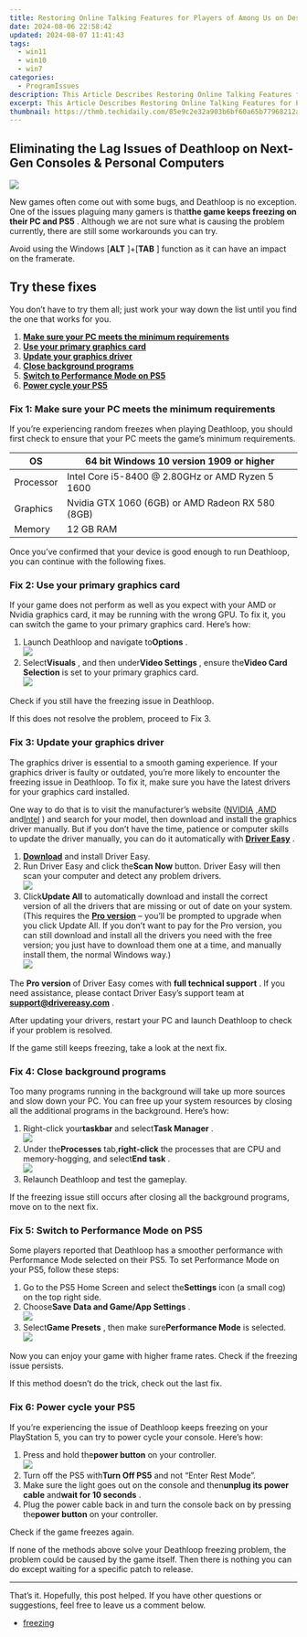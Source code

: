 ```yaml
---
title: Restoring Online Talking Features for Players of Among Us on Desktop Computers
date: 2024-08-06 22:58:42
updated: 2024-08-07 11:41:43
tags:
  - win11
  - win10
  - win7
categories:
  - ProgramIssues
description: This Article Describes Restoring Online Talking Features for Players of Among Us on Desktop Computers
excerpt: This Article Describes Restoring Online Talking Features for Players of Among Us on Desktop Computers
thumbnail: https://thmb.techidaily.com/85e9c2e32a903b6bf60a65b77968212abbcf7690eb44299839f1e9c463cd1ddf.jpg
---
```


## Eliminating the Lag Issues of Deathloop on Next-Gen Consoles & Personal Computers

![](https://images.drivereasy.com/wp-content/uploads/2021/09/deathloop-1.jpg)

 New games often come out with some bugs, and Deathloop is no exception. One of the issues plaguing many gamers is that**the game keeps freezing on their PC and PS5** . Although we are not sure what is causing the problem currently, there are still some workarounds you can try.

 Avoid using the Windows \[**ALT** \]+\[**TAB** \] function as it can have an impact on the framerate.

## Try these fixes

 You don’t have to try them all; just work your way down the list until you find the one that works for you.

1. **[Make sure your PC meets the minimum requirements](https://tools.techidaily.com/drivereasy/download/)**
2. **[Use your primary graphics card](https://tools.techidaily.com/drivereasy/download/)**
3. **[Update your graphics driver](https://tools.techidaily.com/drivereasy/download/)**
4. **[Close background programs](https://tools.techidaily.com/drivereasy/download/)**
5. **[Switch to Performance Mode on PS5](https://tools.techidaily.com/drivereasy/download/)**
6. **[Power cycle your PS5](https://tools.techidaily.com/drivereasy/download/)**

### Fix 1: Make sure your PC meets the minimum requirements

 If you’re experiencing random freezes when playing Deathloop, you should first check to ensure that your PC meets the game’s minimum requirements.

| OS        | 64 bit Windows 10 version 1909 or higher         |
| --------- | ------------------------------------------------ |
| Processor | Intel Core i5-8400 @ 2.80GHz or AMD Ryzen 5 1600 |
| Graphics  | Nvidia GTX 1060 (6GB) or AMD Radeon RX 580 (8GB) |
| Memory    | 12 GB RAM                                        |

 Once you’ve confirmed that your device is good enough to run Deathloop, you can continue with the following fixes.

### Fix 2: Use your primary graphics card

 If your game does not perform as well as you expect with your AMD or Nvidia graphics card, it may be running with the wrong GPU. To fix it, you can switch the game to your primary graphics card. Here’s how:

1. Launch Deathloop and navigate to**Options** .  
![](https://images.drivereasy.com/wp-content/uploads/2021/09/deathloop-options.jpg)
2. Select**Visuals** , and then under**Video Settings** , ensure the**Video Card Selection** is set to your primary graphics card.  
![](https://images.drivereasy.com/wp-content/uploads/2021/09/deathloop-video-card.jpg)

Check if you still have the freezing issue in Deathloop.

If this does not resolve the problem, proceed to Fix 3\.

### Fix 3: Update your graphics driver

 The graphics driver is essential to a smooth gaming experience. If your graphics driver is faulty or outdated, you’re more likely to encounter the freezing issue in Deathloop. To fix it, make sure you have the latest drivers for your graphics card installed.

 One way to do that is to visit the manufacturer’s website ([NVIDIA](https://tools.techidaily.com/drivereasy/download/) ,[AMD](https://www.amd.com/en/support) and[Intel](https://downloadcenter.intel.com/product/80939/Graphics) ) and search for your model, then download and install the graphics driver manually. But if you don’t have the time, patience or computer skills to update the driver manually, you can do it automatically with **[Driver Easy](https://tools.techidaily.com/drivereasy/download/)**  .

1. **[Download](https://tools.techidaily.com/drivereasy/download/)**  and install Driver Easy.
2. Run Driver Easy and click the**Scan Now** button. Driver Easy will then scan your computer and detect any problem drivers.  
![](https://images.drivereasy.com/wp-content/uploads/2021/09/de-scan-now-20.jpg)
3. Click**Update All** to automatically download and install the correct version of all the drivers that are missing or out of date on your system. (This requires the **[Pro version](https://tools.techidaily.com/drivereasy/download/)**  – you’ll be prompted to upgrade when you click Update All. If you don’t want to pay for the Pro version, you can still download and install all the drivers you need with the free version; you just have to download them one at a time, and manually install them, the normal Windows way.)  
![](https://images.drivereasy.com/wp-content/uploads/2021/09/de-nvidia-gtx-1080.jpg)

 The **Pro version** of Driver Easy comes with **full technical support** . If you need assistance, please contact Driver Easy’s support team at [**support@drivereasy.com**](https://tools.techidaily.com/drivereasy/download/) .

 After updating your drivers, restart your PC and launch Deathloop to check if your problem is resolved.

If the game still keeps freezing, take a look at the next fix.

### Fix 4: Close background programs

 Too many programs running in the background will take up more sources and slow down your PC. You can free up your system resources by closing all the additional programs in the background. Here’s how:

1. Right-click your**taskbar** and select**Task Manager** .  
![](https://images.drivereasy.com/wp-content/uploads/2021/09/task-manager.jpg)
2. Under the**Processes** tab,**right-click** the processes that are CPU and memory-hogging, and select**End task** .  
![](https://images.drivereasy.com/wp-content/uploads/2021/09/end-task.jpg)
3. Relaunch Deathloop and test the gameplay.

 If the freezing issue still occurs after closing all the background programs, move on to the next fix.

### Fix 5: Switch to Performance Mode on PS5

 Some players reported that Deathloop has a smoother performance with Performance Mode selected on their PS5\. To set Performance Mode on your PS5, follow these steps:

1. Go to the PS5 Home Screen and select the**Settings** icon (a small cog) on the top right side.
2. Choose**Save Data and Game/App Settings** .  
![](https://images.drivereasy.com/wp-content/uploads/2021/09/ps5-saved-data.jpg)
3. Select**Game Presets** , then make sure**Performance Mode** is selected.  
![](https://images.drivereasy.com/wp-content/uploads/2021/09/ps5-performance-mode.jpg)

 Now you can enjoy your game with higher frame rates. Check if the freezing issue persists.

If this method doesn’t do the trick, check out the last fix.

### Fix 6: Power cycle your PS5

 If you’re experiencing the issue of Deathloop keeps freezing on your PlayStation 5, you can try to power cycle your console. Here’s how:

1. Press and hold the**power button** on your controller.  
![](https://images.drivereasy.com/wp-content/uploads/2021/09/ps5-power-button.jpg)
2. Turn off the PS5 with**Turn Off PS5** and not “Enter Rest Mode”.
3. Make sure the light goes out on the console and then**unplug its power cable** and**wait for 10 seconds** .
4. Plug the power cable back in and turn the console back on by pressing the**power button** on your controller.

Check if the game freezes again.

 If none of the methods above solve your Deathloop freezing problem, the problem could be caused by the game itself. Then there is nothing you can do except waiting for a specific patch to release.

---

 That’s it. Hopefully, this post helped. If you have other questions or suggestions, feel free to leave us a comment below.

* [freezing](https://tools.techidaily.com/drivereasy/download/)

<ins class="adsbygoogle"
     style="display:block"
     data-ad-format="autorelaxed"
     data-ad-client="ca-pub-7571918770474297"
     data-ad-slot="1223367746"></ins>



<ins class="adsbygoogle"
     style="display:block"
     data-ad-client="ca-pub-7571918770474297"
     data-ad-slot="8358498916"
     data-ad-format="auto"
     data-full-width-responsive="true"></ins>
